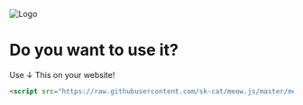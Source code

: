 ![Logo](https://i.imgur.com/j6UcPAu.png)

# Do you want to use it?
Use ↓ This on your website!
```html
<script src="https://raw.githubusercontent.com/sk-cat/meow.js/master/meow.js">
```
